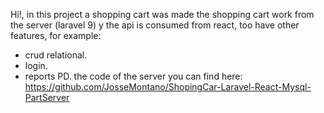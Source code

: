 Hi!, in this project a shopping cart was made the shopping cart work from the server (laravel 9) y the api is consumed from react, too have other features, for example:
- crud relational.
- login.
- reports PD.
the code of the server you can find here: https://github.com/JosseMontano/ShopingCar-Laravel-React-Mysql-PartServer


